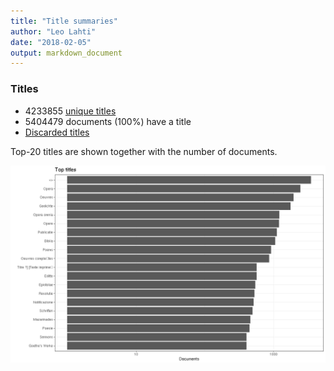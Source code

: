 ```yaml
---
title: "Title summaries"
author: "Leo Lahti"
date: "2018-02-05"
output: markdown_document
---
```



### Titles

 * 4233855 [unique titles](output.tables/title_accepted.csv)
 * 5404479 documents (100%) have a title
 * [Discarded titles](output.tables/title_discarded.csv)

Top-20 titles are shown together with the number of documents.

![plot of chunk summarytitle](figure/summarytitle-1.png)

